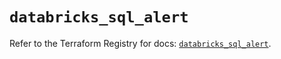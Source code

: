 # `databricks_sql_alert`

Refer to the Terraform Registry for docs: [`databricks_sql_alert`](https://registry.terraform.io/providers/databricks/databricks/1.39.0/docs/resources/sql_alert).
